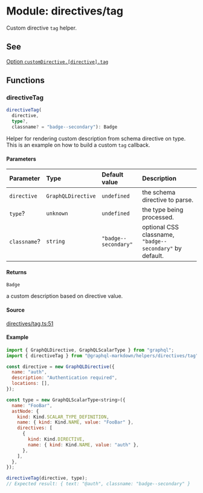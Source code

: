 # Module: directives/tag

Custom directive `tag` helper.

## See

[Option `customDirective.[directive].tag`](https://graphql-markdown.github.io/docs/advanced/custom-directive#tag)

## Functions

### directiveTag

```ts
directiveTag(
  directive,
  type?,
  classname? = "badge--secondary"): Badge
```

Helper for rendering custom description from schema directive on type.
This is an example on how to build a custom `tag` callback.

#### Parameters

| Parameter | Type | Default value | Description |
| :------ | :------ | :------ | :------ |
| `directive` | `GraphQLDirective` | `undefined` | the schema directive to parse. |
| `type`? | `unknown` | `undefined` | the type being processed. |
| `classname`? | `string` | `"badge--secondary"` | optional CSS classname, `"badge--secondary"` by default. |

#### Returns

`Badge`

a custom description based on directive value.

#### Source

[directives/tag.ts:51](https://github.com/graphql-markdown/graphql-markdown/blob/main/packages/helpers/src/directives/tag.ts#L51)

#### Example

```js
import { GraphQLDirective, GraphQLScalarType } from "graphql";
import { directiveTag } from "@graphql-markdown/helpers/directives/tag";

const directive = new GraphQLDirective({
  name: "auth",
  description: "Authentication required",
  locations: [],
});

const type = new GraphQLScalarType<string>({
  name: "FooBar",
  astNode: {
    kind: Kind.SCALAR_TYPE_DEFINITION,
    name: { kind: Kind.NAME, value: "FooBar" },
    directives: [
      {
        kind: Kind.DIRECTIVE,
        name: { kind: Kind.NAME, value: "auth" },
      },
    ],
  },
});

directiveTag(directive, type);
// Expected result: { text: "@auth", classname: "badge--secondary" }
```
